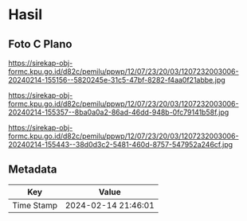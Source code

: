 # Hasil

## Foto C Plano

https://sirekap-obj-formc.kpu.go.id/d82c/pemilu/ppwp/12/07/23/20/03/1207232003006-20240214-155156--5820245e-31c5-47bf-8282-f4aa0f21abbe.jpg

https://sirekap-obj-formc.kpu.go.id/d82c/pemilu/ppwp/12/07/23/20/03/1207232003006-20240214-155357--8ba0a0a2-86ad-46dd-948b-0fc79141b58f.jpg

https://sirekap-obj-formc.kpu.go.id/d82c/pemilu/ppwp/12/07/23/20/03/1207232003006-20240214-155443--38d0d3c2-5481-460d-8757-547952a246cf.jpg


## Metadata

| Key        | Value               |
| ---------- | ------------------- |
| Time Stamp | 2024-02-14 21:46:01 |



